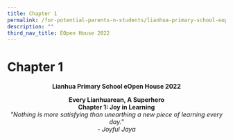```yaml
---
title: Chapter 1
permalink: /for-potential-parents-n-students/lianhua-primary-school-eopen-house-2022/chapter-1/
description: ""
third_nav_title: EOpen House 2022
---
```

# Chapter 1

**<center>Lianhua Primary School eOpen House 2022</center>**

<center><b>Every Lianhuarean, A Superhero<br>Chapter 1: Joy in Learning</b></center>

<center><i>"Nothing is more satisfying than unearthing a new piece of learning every day." <br>- Joyful Jaya</i></center>